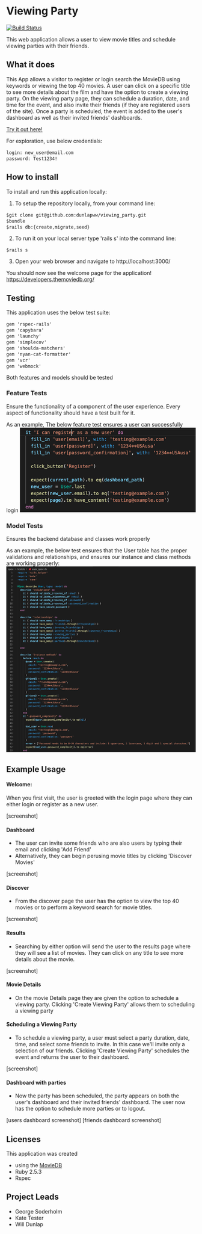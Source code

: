 
# Viewing Party
[![Build Status](https://travis-ci.com/dunlapww/viewing_party.svg?branch=main)](https://travis-ci.com/dunlapww/viewing_party)

This web application allows a user to view movie titles and schedule viewing parties with their friends.


## What it does
This App allows a visitor to register or login search the MovieDB using keywords or viewing the top 40 movies.  A user can click on a specific title to see more details about the film and have the option to create a viewing party.  On the viewing party page, they can schedule a duration, date, and time for the event, and also invite their friends (if they are registered users of the site).  Once a party is scheduled, the event is added to the user's dashboard as well as their invited friends' dashboards.

[Try it out here!](https://viewing-party-gkw.herokuapp.com/)

For exploration, use below credentials:
```
login: new_user@email.com
password: Test1234!
```

## How to install
To install and run this application locally:

1. To setup the repository locally, from your command line:
```
$git clone git@github.com:dunlapww/viewing_party.git
$bundle
$rails db:{create,migrate,seed}
```
2. To run it on your local server type 'rails s' into the command line:
```
$rails s
```
3. Open your web browser and navigate to http://localhost:3000/

You should now see the welcome page for the application!
https://developers.themoviedb.org/
## Testing
This application uses the below test suite:
```
gem 'rspec-rails'
gem 'capybara'
gem 'launchy'
gem 'simplecov'
gem 'shoulda-matchers'
gem 'nyan-cat-formatter'
gem 'vcr'
gem 'webmock'
```

Both features and models should be tested

### Feature Tests
Ensure the functionality of a component of the user experience.  Every aspect of functionality should have a test built for it. 

As an example, The below feature test ensures a user can successfully login
![](/read_me_images/feature_test.png)


### Model Tests
Ensures the backend database and classes work properly

As an example, the below test ensures that the User table has the proper validations and relationships, and ensures our instance and class methods are working properly:
![](/read_me_images/user_spec.png)

## Example Usage

#### Welcome: 
When you first visit, the user is greeted with the login page where they can either login or register as a new user.

[screenshot]

#### Dashboard
* The user can invite some friends who are also users by typing their email and clicking 'Add Friend'
* Alternatively, they can begin perusing movie titles by clicking 'Discover Movies'

[screenshot]

#### Discover
* From the discover page the user has the option to view the top 40 movies or to perform a keyword search for movie titles.

[screenshot]

#### Results
* Searching by either option will send the user to the results page where they will see a list of movies.  They can click on any title to see more details about the movie.

[screenshot]

#### Movie Details
* On the movie Details page they are given the option to schedule a viewing party.  Clicking 'Create Viewing Party' allows them to scheduling a viewing party

#### Scheduling a Viewing Party
* To schedule a viewing party, a user must select a party duration, date, time, and select some friends to invite.  In this case we'll invite only a selection of our friends.  Clicking 'Create Viewing Party' schedules the event and returns the user to their dashboard.

[screenshot]

#### Dashboard with parties
* Now the party has been scheduled, the party appears on both the user's dashboard and their invited friends' dashboard.  The user now has the option to schedule more parties or to logout.

[users dashboard screenshot] [friends dashboard screenshot]


## Licenses
This application was created 

* using the [MovieDB](https://developers.themoviedb.org/)
* Ruby 2.5.3
* Rspec 

## Project Leads
* George Soderholm
* Kate Tester
* Will Dunlap
